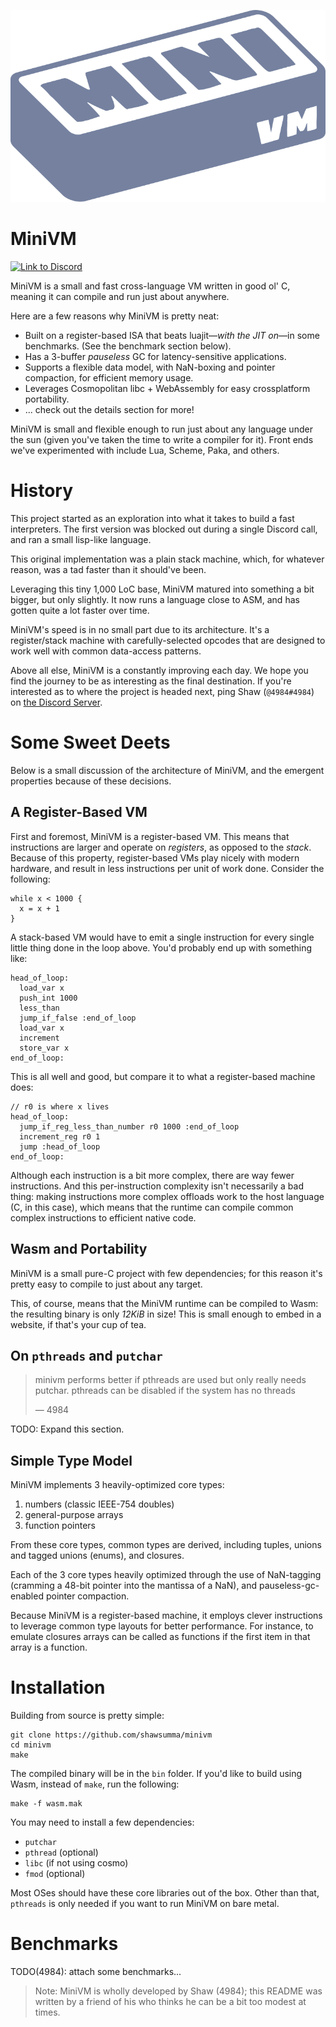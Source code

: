 ![The MiniVM Logo, looks like a brick according to some, some catfood according to others](MiniVM.svg)

# MiniVM

[![Link to Discord](https://img.shields.io/discord/814855814514737152?logo=discord&color=5865F2)](https://discord.gg/UyvxuC5W5q)

MiniVM is a small and fast cross-language VM written in good ol' C, meaning it can compile and run just about anywhere.

Here are a few reasons why MiniVM is pretty neat:

- Built on a register-based ISA that beats luajit—*with the JIT on*—in some benchmarks. (See the benchmark section below).
- Has a 3-buffer *pauseless* GC for latency-sensitive applications.
- Supports a flexible data model, with NaN-boxing and pointer compaction, for efficient memory usage.
- Leverages Cosmopolitan libc + WebAssembly for easy crossplatform portability.
- ... check out the details section for more!

MiniVM is small and flexible enough to run just about any language under the sun (given you've taken the time to write a compiler for it). Front ends we've experimented with include Lua, Scheme, Paka, and others.

# History
This project started as an exploration into what it takes to build a fast interpreters. The first version was blocked out during a single Discord call, and ran a small lisp-like language.

This original implementation was a plain stack machine, which, for whatever reason, was a tad faster than it should've been.

Leveraging this tiny 1,000 LoC base, MiniVM matured into something a bit bigger, but only slightly. It now runs a language close to ASM, and has gotten quite a lot faster over time.

MiniVM's speed is in no small part due to its architecture. It's a register/stack machine with carefully-selected opcodes that are designed to work well with common data-access patterns.

Above all else, MiniVM is a constantly improving each day. We hope you find the journey to be as interesting as the final destination. If you're interested as to where the project is headed next, ping Shaw (`@4984#4984`) on [the Discord Server](https://discord.gg/UyvxuC5W5q).

# Some Sweet Deets
Below is a small discussion of the architecture of MiniVM, and the emergent properties because of these decisions.

## A Register-Based VM
First and foremost, MiniVM is a register-based VM. This means that instructions are larger and operate on *registers*, as opposed to the *stack*. Because of this property, register-based VMs play nicely with modern hardware, and result in less instructions per unit of work done. Consider the following:

```
while x < 1000 {
  x = x + 1
}
```

A stack-based VM would have to emit a single instruction for every single little thing done in the loop above. You'd probably end up with something like:

```
head_of_loop:
  load_var x
  push_int 1000
  less_than
  jump_if_false :end_of_loop
  load_var x
  increment
  store_var x
end_of_loop:
```

This is all well and good, but compare it to what a register-based machine does:

```
// r0 is where x lives
head_of_loop:
  jump_if_reg_less_than_number r0 1000 :end_of_loop
  increment_reg r0 1
  jump :head_of_loop
end_of_loop:
```

Although each instruction is a bit more complex, there are way fewer instructions. And this per-instruction complexity isn't necessarily a bad thing: making instructions more complex offloads work to the host language (C, in this case), which means that the runtime can compile common complex instructions to efficient native code.

## Wasm and Portability
MiniVM is a small pure-C project with few dependencies; for this reason it's pretty easy to compile to just about any target.

This, of course, means that the MiniVM runtime can be compiled to Wasm: the resulting binary is only *12KiB* in size! This is small enough to embed in a website, if that's your cup of tea.

## On `pthreads` and `putchar`

> minivm performs better if pthreads are used but only really needs putchar.
> pthreads can be disabled if the system has no threads
>
> — 4984

TODO: Expand this section.

## Simple Type Model
MiniVM implements 3 heavily-optimized core types:

1. numbers (classic IEEE-754 doubles)
2. general-purpose arrays
3. function pointers

From these core types, common types are derived, including tuples, unions and tagged unions (enums), and closures.

Each of the 3 core types heavily optimized through the use of NaN-tagging (cramming a 48-bit pointer into the mantissa of a NaN), and pauseless-gc-enabled pointer compaction.

Because MiniVM is a register-based machine, it employs clever instructions to leverage common type layouts for better performance. For instance, to emulate closures arrays can be called as functions if the first item in that array is a function.

# Installation
Building from source is pretty simple:

```
git clone https://github.com/shawsumma/minivm
cd minivm
make
```

The compiled binary will be in the `bin` folder. If you'd like to build using Wasm, instead of `make`, run the following:

```
make -f wasm.mak
```

You may need to install a few dependencies:

- `putchar`
- `pthread` (optional)
- `libc` (if not using cosmo)
- `fmod` (optional)

Most OSes should have these core libraries out of the box. Other than that, `pthreads` is only needed if you want to run MiniVM on bare metal.

# Benchmarks
TODO(4984): attach some benchmarks...

> Note: MiniVM is wholly developed by Shaw (4984); this README was written by a friend of his who thinks he can be a bit too modest at times.
